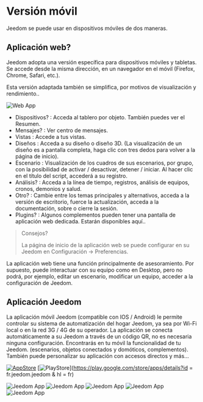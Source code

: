 # Versión móvil

Jeedom se puede usar en dispositivos móviles de dos maneras.

## Aplicación web?

Jeedom adopta una versión específica para dispositivos móviles y tabletas. Se accede desde la misma dirección, en un navegador en el móvil (Firefox, Chrome, Safari, etc.).

Esta versión adaptada también se simplifica, por motivos de visualización y rendimiento..

![Web App](images/webApp.png)

- Dispositivos? : Acceda al tablero por objeto. También puedes ver el Resumen.
- Mensajes? : Ver centro de mensajes.
- Vistas : Accede a tus vistas.
- Diseños : Acceda a su diseño o diseño 3D. (La visualización de un diseño es a pantalla completa, haga clic con tres dedos para volver a la página de inicio).
- Escenario : Visualización de los cuadros de sus escenarios, por grupo, con la posibilidad de activar / desactivar, detener / iniciar. Al hacer clic en el título del script, accederá a su registro.
- Análisis? : Acceda a la línea de tiempo, registros, análisis de equipos, cronos, demonios y salud.
- Otro? : Cambie entre los temas principales y alternativos, acceda a la versión de escritorio, fuerce la actualización, acceda a la documentación, sobre o cierre la sesión.
- Plugins? : Algunos complementos pueden tener una pantalla de aplicación web dedicada. Estarán disponibles aquí..

> Consejos?
>
> La página de inicio de la aplicación web se puede configurar en su Jeedom en Configuración → Preferencias.

La aplicación web tiene una función principalmente de asesoramiento. Por supuesto, puede interactuar con su equipo como en Desktop, pero no podrá, por ejemplo, editar un escenario, modificar un equipo, acceder a la configuración de Jeedom.

## Aplicación Jeedom

La aplicación móvil Jeedom (compatible con IOS / Android) le permite controlar su sistema de automatización del hogar Jeedom, ya sea por Wi-Fi local o en la red 3G / 4G de su operador. La aplicación se conecta automáticamente a su Jeedom a través de un código QR, no es necesaria ninguna configuración. Encontrarás en tu móvil la funcionalidad de tu Jeedom. (escenarios, objetos conectados y domóticos, complementos). También puede personalizar su aplicación con accesos directos y más...

[![AppStore](images/appstore.png)](https://itunes.apple.com/fr/app/jeedom/id1010855094?mt=8)	[![PlayStore](images/googleplay.png)](https://play.google.com/store/apps/details?id = fr.jeedom.jeedom & hl = fr)


![Jeedom App](images/screen322x572-1.jpg) ![Jeedom App](images/screen322x572-2.jpg) ![Jeedom App](images/screen322x572-3.jpg) ![Jeedom App](images/screen322x572-4.jpg) ![Jeedom App](images/screen322x572-5.jpg)


